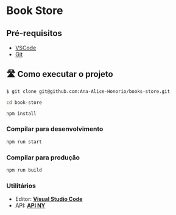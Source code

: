 # Book Store

## Pré-requisitos

- [VSCode](https://code.visualstudio.com/)
- [Git](https://git-scm.com)

## 🛣️ Como executar o projeto

```sh
$ git clone git@github.com:Ana-Alice-Honorio/books-store.git
```

```sh
cd book-store
```

```sh
npm install
```

### Compilar para desenvolvimento

```sh
npm run start
```

### Compilar para produção

```sh
npm run build
```

### **Utilitários**

- Editor: **[Visual Studio Code](https://code.visualstudio.com/)**
- API: **[API NY](https://developer.nytimes.com/)**
